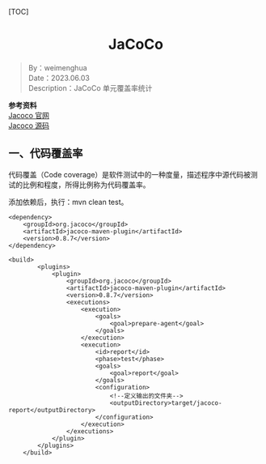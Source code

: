 [TOC]

<h1 align="center">JaCoCo</h1>

> By：weimenghua  
> Date：2023.06.03  
> Description：JaCoCo 单元覆盖率统计  



**参考资料**  
[Jacoco 官网](https://www.eclemma.org/jacoco/)  
[Jacoco 源码](https://github.com/jacoco/jacoco)



## 一、代码覆盖率
代码覆盖（Code coverage）是软件测试中的一种度量，描述程序中源代码被测试的比例和程度，所得比例称为代码覆盖率。

添加依赖后，执行：mvn clean test。

```
<dependency>
    <groupId>org.jacoco</groupId>
    <artifactId>jacoco-maven-plugin</artifactId>
    <version>0.8.7</version>
</dependency>
```

```
<build>
        <plugins>
            <plugin>
                <groupId>org.jacoco</groupId>
                <artifactId>jacoco-maven-plugin</artifactId>
                <version>0.8.7</version>
                <executions>
                    <execution>
                        <goals>
                            <goal>prepare-agent</goal>
                        </goals>
                    </execution>
                    <execution>
                        <id>report</id>
                        <phase>test</phase>
                        <goals>
                            <goal>report</goal>
                        </goals>
                        <configuration>
                            <!--定义输出的文件夹-->
                            <outputDirectory>target/jacoco-report</outputDirectory>
                        </configuration>
                    </execution>
                </executions>
            </plugin>
        </plugins>
    </build>
```
